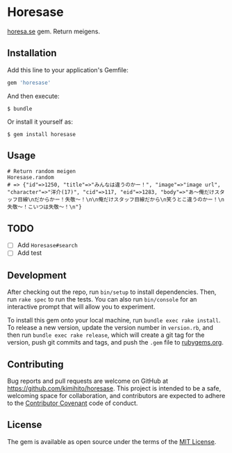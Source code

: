 # Horesase

[horesa.se](http://horesa.se/) gem. Return meigens.

## Installation

Add this line to your application's Gemfile:

```ruby
gem 'horesase'
```

And then execute:

    $ bundle

Or install it yourself as:

    $ gem install horesase

## Usage

```
# Return random meigen
Horesase.random
# => {"id"=>1250, "title"=>"みんなは違うのかー！", "image"=>"image url", "character"=>"洋介(17)", "cid"=>117, "eid"=>1283, "body"=>"あ〜俺だけスタッフ目線\nだからかー！失敬〜！\n\n俺だけスタッフ目線だから\n笑うとこ違うのかー！\n失敬〜！こいつは失敬〜！\n"}

```


## TODO

- [ ] Add `Horesase#search`
- [ ] Add test

## Development

After checking out the repo, run `bin/setup` to install dependencies. Then, run `rake spec` to run the tests. You can also run `bin/console` for an interactive prompt that will allow you to experiment.

To install this gem onto your local machine, run `bundle exec rake install`. To release a new version, update the version number in `version.rb`, and then run `bundle exec rake release`, which will create a git tag for the version, push git commits and tags, and push the `.gem` file to [rubygems.org](https://rubygems.org).

## Contributing

Bug reports and pull requests are welcome on GitHub at https://github.com/kimihito/horesase. This project is intended to be a safe, welcoming space for collaboration, and contributors are expected to adhere to the [Contributor Covenant](http://contributor-covenant.org) code of conduct.


## License

The gem is available as open source under the terms of the [MIT License](http://opensource.org/licenses/MIT).
